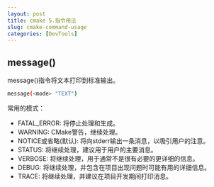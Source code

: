 ```yaml
---
layout: post
title: cmake 5.指令用法
slug: cmake-command-usage
categories: [DevTools]
---
```

## message()
 message()指令将文本打印到标准输出。
```bash
message(<mode> "TEXT")
```
常用的模式：
+ FATAL_ERROR: 将停止处理和生成。
+ WARNING: CMake警告，继续处理。
+ NOTICE或省略(默认): 将向stderr输出一条消息，以吸引用户的注意。
+ STATUS: 将继续处理，建议用于用户的主要消息。
+ VERBOSE: 将继续处理，用于通常不是很有必要的更详细的信息。
+ DEBUG: 将继续处理，并包含在项目出现问题时可能有用的详细信息。
+ TRACE: 将继续处理，并建议在项目开发期间打印消息。